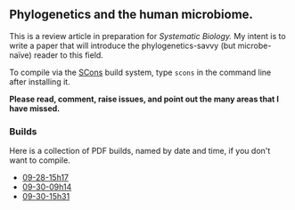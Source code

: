 ## Phylogenetics and the human microbiome.

This is a review article in preparation for *Systematic Biology.*
My intent is to write a paper that will introduce the phylogenetics-savvy (but microbe-naïve) reader to this field.

To compile via the [SCons](http://www.scons.org/) build system, type `scons` in the command line after installing it.

**Please read, comment, raise issues, and point out the many areas that I have missed.**


### Builds

Here is a collection of PDF builds, named by date and time, if you don't want to compile.

* [09-28-15h17](http://cl.ly/351R3q0h3q2B/sbreview-09-28-15h17.pdf)
* [09-30-09h14](http://cl.ly/0a331C242z43/sbreview-09-30-09h14.pdf)
* [09-30-15h31](http://cl.ly/2Q2v2f2e0y2L/sbreview-09-30-15h31.pdf)
